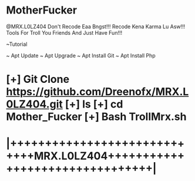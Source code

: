 # MotherFucker
@MRX.L0LZ404
Don't Recode Eaa Bngst!!!
    Recode Kena Karma Lu Asw!!!
Tools For Troll You Friends And Just Have Fun!!!

~Tutorial

~ Apt Update
~ Apt Upgrade
~ Apt Install Git
~ Apt Install Php

[+] Git Clone https://github.com/Dreenofx/MRX.L0LZ404.git
[+] ls
[+] cd Mother_Fucker
[+] Bash TrollMrx.sh
==========================================================================
|+++++++++++++++++++++++++++++MRX.L0LZ404++++++++++++++++++++++++++++++++|
==========================================================================
